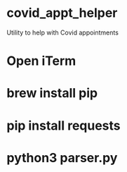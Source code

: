 # covid_appt_helper
Utility to help with Covid appointments


# Open iTerm
# brew install pip
# pip install requests

# python3 parser.py
